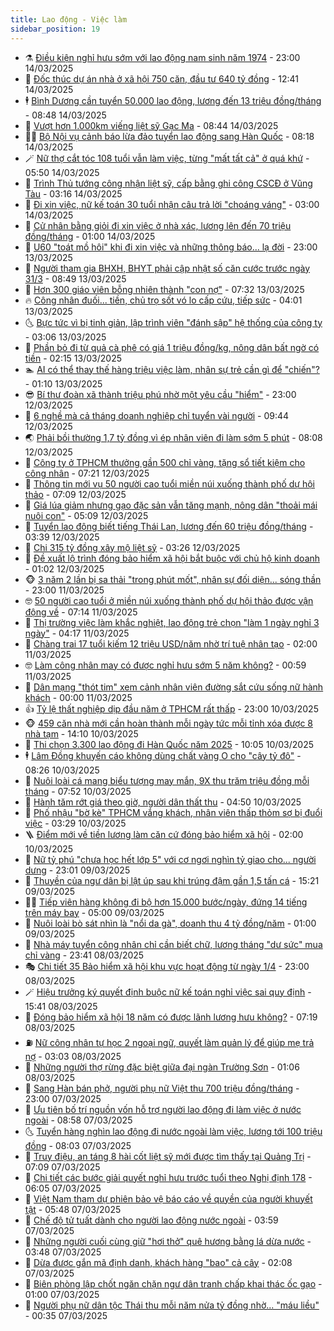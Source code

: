 ```yaml
---
title: Lao động - Việc làm
sidebar_position: 19
---
```


<!-- dantri-lao-dong-viec-lam:START -->
- ⚗️ [Điều kiện nghỉ hưu sớm với lao động nam sinh năm 1974](https://dantri.com.vn/lao-dong-viec-lam/dieu-kien-nghi-huu-som-voi-lao-dong-nam-sinh-nam-1974-20250310142625554.htm) - 23:00 14/03/2025
- 🙉 [Đốc thúc dự án nhà ở xã hội 750 căn, đầu tư 640 tỷ đồng](https://dantri.com.vn/lao-dong-viec-lam/doc-thuc-du-an-nha-o-xa-hoi-750-can-dau-tu-640-ty-dong-20250314164653427.htm) - 12:41 14/03/2025
- 🕴 [Bình Dương cần tuyển 50.000 lao động, lương đến 13 triệu đồng/tháng](https://dantri.com.vn/lao-dong-viec-lam/binh-duong-can-tuyen-50000-lao-dong-luong-den-13-trieu-dongthang-20250314093817935.htm) - 08:48 14/03/2025
- 🧐 [Vượt hơn 1.000km viếng liệt sỹ Gạc Ma](https://dantri.com.vn/lao-dong-viec-lam/vuot-hon-1000km-vieng-liet-sy-gac-ma-20250314113955757.htm) - 08:44 14/03/2025
- 🧑‍💻 [Bộ Nội vụ cảnh báo lừa đảo tuyển lao động sang Hàn Quốc](https://dantri.com.vn/lao-dong-viec-lam/bo-noi-vu-canh-bao-lua-dao-tuyen-lao-dong-sang-han-quoc-20250314150739937.htm) - 08:18 14/03/2025
- 🪄 [Nữ thợ cắt tóc 108 tuổi vẫn làm việc, từng &quot;mất tất cả&quot; ở quá khứ](https://dantri.com.vn/lao-dong-viec-lam/nu-tho-cat-toc-108-tuoi-van-lam-viec-tung-mat-tat-ca-o-qua-khu-20250313144823574.htm) - 05:50 14/03/2025
- 🦣 [Trình Thủ tướng công nhận liệt sỹ, cấp bằng ghi công CSCĐ ở Vũng Tàu](https://dantri.com.vn/lao-dong-viec-lam/trinh-thu-tuong-cong-nhan-liet-sy-cap-bang-ghi-cong-cscd-o-vung-tau-20250307171938106.htm) - 03:16 14/03/2025
- 🎡 [Đi xin việc, nữ kế toán 30 tuổi nhận câu trả lời &quot;choáng váng&quot;](https://dantri.com.vn/lao-dong-viec-lam/di-xin-viec-nu-ke-toan-30-tuoi-nhan-cau-tra-loi-choang-vang-20250313172333045.htm) - 03:00 14/03/2025
- 🦍 [Cử nhân bằng giỏi đi xin việc ở nhà xác, lương lên đến 70 triệu đồng/tháng](https://dantri.com.vn/lao-dong-viec-lam/cu-nhan-bang-gioi-di-xin-viec-o-nha-xac-luong-len-den-70-trieu-dongthang-20250313153724753.htm) - 01:00 14/03/2025
- 🫶 [U60 &quot;toát mồ hôi&quot; khi đi xin việc và những thông báo... lạ đời](https://dantri.com.vn/lao-dong-viec-lam/u60-toat-mo-hoi-khi-di-xin-viec-va-nhung-thong-bao-la-doi-20250313131148826.htm) - 23:00 13/03/2025
- 🥸 [Người tham gia BHXH, BHYT phải cập nhật số căn cước trước ngày 31/3](https://dantri.com.vn/lao-dong-viec-lam/nguoi-tham-gia-bhxh-bhyt-phai-cap-nhat-so-can-cuoc-truoc-ngay-313-20250313154311480.htm) - 08:49 13/03/2025
- 🎡 [Hơn 300 giáo viên bỗng nhiên thành &quot;con nợ&quot;](https://dantri.com.vn/lao-dong-viec-lam/hon-300-giao-vien-bong-nhien-thanh-con-no-20250313135613783.htm) - 07:32 13/03/2025
- 🔥 [Công nhân đuối... tiền, chủ trọ sốt vó lo cấp cứu, tiếp sức](https://dantri.com.vn/lao-dong-viec-lam/cong-nhan-duoi-tien-chu-tro-sot-vo-lo-cap-cuu-tiep-suc-20250311233521967.htm) - 04:01 13/03/2025
- 🌜 [Bực tức vì bị tinh giản, lập trình viên &quot;đánh sập&quot; hệ thống của công ty](https://dantri.com.vn/lao-dong-viec-lam/buc-tuc-vi-bi-tinh-gian-lap-trinh-vien-danh-sap-he-thong-cua-cong-ty-20250312155210045.htm) - 03:06 13/03/2025
- 🤭 [Phần bỏ đi từ quả cà phê có giá 1 triệu đồng/kg, nông dân bất ngờ có tiền](https://dantri.com.vn/lao-dong-viec-lam/phan-bo-di-tu-qua-ca-phe-co-gia-1-trieu-dongkg-nong-dan-bat-ngo-co-tien-20250312162856778.htm) - 02:15 13/03/2025
- 🏊 [AI có thể thay thế hàng triệu việc làm, nhân sự trẻ cần gì để &quot;chiến&quot;?](https://dantri.com.vn/lao-dong-viec-lam/ai-co-the-thay-the-hang-trieu-viec-lam-nhan-su-tre-can-gi-de-chien-20250312165440288.htm) - 01:10 13/03/2025
- 😎 [Bí thư đoàn xã thành triệu phú nhờ một yêu cầu &quot;hiểm&quot;](https://dantri.com.vn/lao-dong-viec-lam/bi-thu-doan-xa-thanh-trieu-phu-nho-mot-yeu-cau-hiem-20250312133135209.htm) - 23:00 12/03/2025
- 🤖 [6 nghề mà cả tháng doanh nghiệp chỉ tuyển vài người](https://dantri.com.vn/lao-dong-viec-lam/6-nghe-ma-ca-thang-doanh-nghiep-chi-tuyen-vai-nguoi-20250311132847474.htm) - 09:44 12/03/2025
- 🌏 [Phải bồi thường 1,7 tỷ đồng vì ép nhân viên đi làm sớm 5 phút](https://dantri.com.vn/lao-dong-viec-lam/phai-boi-thuong-17-ty-dong-vi-ep-nhan-vien-di-lam-som-5-phut-20250312125033825.htm) - 08:08 12/03/2025
- 🦏 [Công ty ở TPHCM thưởng gần 500 chỉ vàng, tặng sổ tiết kiệm cho công nhân](https://dantri.com.vn/lao-dong-viec-lam/cong-ty-o-tphcm-thuong-gan-500-chi-vang-tang-so-tiet-kiem-cho-cong-nhan-20250312132121082.htm) - 07:21 12/03/2025
- 🤔 [Thông tin mới vụ 50 người cao tuổi miền núi xuống thành phố dự hội thảo](https://dantri.com.vn/lao-dong-viec-lam/thong-tin-moi-vu-50-nguoi-cao-tuoi-mien-nui-xuong-thanh-pho-du-hoi-thao-20250312124144669.htm) - 07:09 12/03/2025
- 🌮 [Giá lúa giảm nhưng gạo đặc sản vẫn tăng mạnh, nông dân &quot;thoải mái nuôi con&quot;](https://dantri.com.vn/lao-dong-viec-lam/gia-lua-giam-nhung-gao-dac-san-van-tang-manh-nong-dan-thoai-mai-nuoi-con-20250312074111135.htm) - 05:09 12/03/2025
- 💪 [Tuyển lao động biết tiếng Thái Lan, lương đến 60 triệu đồng/tháng](https://dantri.com.vn/lao-dong-viec-lam/tuyen-lao-dong-biet-tieng-thai-lan-luong-den-60-trieu-dongthang-20250311224253473.htm) - 03:39 12/03/2025
- 💪 [Chi 315 tỷ đồng xây mộ liệt sỹ](https://dantri.com.vn/lao-dong-viec-lam/chi-315-ty-dong-xay-mo-liet-sy-20250312100412077.htm) - 03:26 12/03/2025
- 🦒 [Đề xuất lộ trình đóng bảo hiểm xã hội bắt buộc với chủ hộ kinh doanh](https://dantri.com.vn/lao-dong-viec-lam/de-xuat-lo-trinh-dong-bao-hiem-xa-hoi-bat-buoc-voi-chu-ho-kinh-doanh-20250311113035035.htm) - 01:02 12/03/2025
- 🐵 [3 năm 2 lần bị sa thải &quot;trong phút mốt&quot;, nhân sự đối diện... sóng thần](https://dantri.com.vn/lao-dong-viec-lam/3-nam-2-lan-bi-sa-thai-trong-phut-mot-nhan-su-doi-dien-song-than-20250311211551083.htm) - 23:00 11/03/2025
- 🤓 [50 người cao tuổi ở miền núi xuống thành phố dự hội thảo được vận động về](https://dantri.com.vn/lao-dong-viec-lam/50-nguoi-cao-tuoi-o-mien-nui-xuong-thanh-pho-du-hoi-thao-duoc-van-dong-ve-20250311113250282.htm) - 07:14 11/03/2025
- 🧐 [Thị trường việc làm khắc nghiệt, lao động trẻ chọn &quot;làm 1 ngày nghỉ 3 ngày&quot;](https://dantri.com.vn/lao-dong-viec-lam/thi-truong-viec-lam-khac-nghiet-lao-dong-tre-chon-lam-1-ngay-nghi-3-ngay-20250309113932551.htm) - 04:17 11/03/2025
- 💪 [Chàng trai 17 tuổi kiếm 12 triệu USD/năm nhờ trí tuệ nhân tạo](https://dantri.com.vn/lao-dong-viec-lam/chang-trai-17-tuoi-kiem-12-trieu-usdnam-nho-tri-tue-nhan-tao-20250310115438374.htm) - 02:00 11/03/2025
- 🤓 [Làm công nhân may có được nghỉ hưu sớm 5 năm không?](https://dantri.com.vn/lao-dong-viec-lam/lam-cong-nhan-may-co-duoc-nghi-huu-som-5-nam-khong-20250308142606309.htm) - 00:59 11/03/2025
- 💯 [Dân mạng &quot;thót tim&quot; xem cảnh nhân viên đường sắt cứu sống nữ hành khách](https://dantri.com.vn/lao-dong-viec-lam/dan-mang-thot-tim-xem-canh-nhan-vien-duong-sat-cuu-song-nu-hanh-khach-20250310123238464.htm) - 00:00 11/03/2025
- 👍 [Tỷ lệ thất nghiệp dịp đầu năm ở TPHCM rất thấp](https://dantri.com.vn/lao-dong-viec-lam/ty-le-that-nghiep-dip-dau-nam-o-tphcm-rat-thap-20250310101334179.htm) - 23:00 10/03/2025
- 🐵 [459 căn nhà mới cần hoàn thành mỗi ngày tức mỗi tỉnh xóa được 8 nhà tạm](https://dantri.com.vn/lao-dong-viec-lam/459-can-nha-moi-can-hoan-thanh-moi-ngay-tuc-moi-tinh-xoa-duoc-8-nha-tam-20250310184535284.htm) - 14:10 10/03/2025
- 💂 [Thi chọn 3.300 lao động đi Hàn Quốc năm 2025](https://dantri.com.vn/lao-dong-viec-lam/thi-chon-3300-lao-dong-di-han-quoc-nam-2025-20250310164907543.htm) - 10:05 10/03/2025
- 🕴 [Lâm Đồng khuyến cáo không dùng chất vàng O cho &quot;cây tỷ đô&quot;](https://dantri.com.vn/lao-dong-viec-lam/lam-dong-khuyen-cao-khong-dung-chat-vang-o-cho-cay-ty-do-20250310142852671.htm) - 08:26 10/03/2025
- 👀 [Nuôi loài cá mang biểu tượng may mắn, 9X thu trăm triệu đồng mỗi tháng](https://dantri.com.vn/lao-dong-viec-lam/nuoi-loai-ca-mang-bieu-tuong-may-man-9x-thu-tram-trieu-dong-moi-thang-20250307182306031.htm) - 07:52 10/03/2025
- 🦄 [Hành tăm rớt giá theo giờ, người dân thất thu](https://dantri.com.vn/lao-dong-viec-lam/hanh-tam-rot-gia-theo-gio-nguoi-dan-that-thu-20250310095731456.htm) - 04:50 10/03/2025
- 🔭 [Phố nhậu &quot;bờ kè&quot; TPHCM vắng khách, nhân viên thấp thỏm sợ bị đuổi việc](https://dantri.com.vn/lao-dong-viec-lam/pho-nhau-bo-ke-tphcm-vang-khach-nhan-vien-thap-thom-so-bi-duoi-viec-20250308123838440.htm) - 03:29 10/03/2025
- 🪜 [Điểm mới về tiền lương làm căn cứ đóng bảo hiểm xã hội](https://dantri.com.vn/lao-dong-viec-lam/diem-moi-ve-tien-luong-lam-can-cu-dong-bao-hiem-xa-hoi-20250309173615761.htm) - 02:00 10/03/2025
- 🌊 [Nữ tỷ phú &quot;chưa học hết lớp 5&quot; với cơ ngơi nghìn tỷ giao cho... người dưng](https://dantri.com.vn/lao-dong-viec-lam/nu-ty-phu-chua-hoc-het-lop-5-voi-co-ngoi-nghin-ty-giao-cho-nguoi-dung-20250307123906181.htm) - 23:01 09/03/2025
- 💯 [Thuyền của ngư dân bị lật úp sau khi trúng đậm gần 1,5 tấn cá](https://dantri.com.vn/lao-dong-viec-lam/thuyen-cua-ngu-dan-bi-lat-up-sau-khi-trung-dam-gan-15-tan-ca-20250309195753736.htm) - 15:21 09/03/2025
- 👨‍🏫 [Tiếp viên hàng không đi bộ hơn 15.000 bước/ngày, đứng 14 tiếng trên máy bay](https://dantri.com.vn/lao-dong-viec-lam/tiep-vien-hang-khong-di-bo-hon-15000-buocngay-dung-14-tieng-tren-may-bay-20250308133914108.htm) - 05:00 09/03/2025
- 🙉 [Nuôi loài bò sát nhìn là &quot;nổi da gà&quot;, doanh thu 4 tỷ đồng/năm](https://dantri.com.vn/lao-dong-viec-lam/nuoi-loai-bo-sat-nhin-la-noi-da-ga-doanh-thu-4-ty-dongnam-20250308072427825.htm) - 01:00 09/03/2025
- 🦄 [Nhà máy tuyển công nhân chỉ cần biết chữ, lương tháng &quot;dư sức&quot; mua chỉ vàng](https://dantri.com.vn/lao-dong-viec-lam/nha-may-tuyen-cong-nhan-chi-can-biet-chu-luong-thang-du-suc-mua-chi-vang-20250308131553866.htm) - 23:41 08/03/2025
- 🎭 [Chi tiết 35 Bảo hiểm xã hội khu vực hoạt động từ ngày 1/4](https://dantri.com.vn/lao-dong-viec-lam/chi-tiet-35-bao-hiem-xa-hoi-khu-vuc-hoat-dong-tu-ngay-14-20250308165928688.htm) - 23:00 08/03/2025
- 🪄 [Hiệu trưởng ký quyết định buộc nữ kế toán nghỉ việc sai quy định](https://dantri.com.vn/lao-dong-viec-lam/hieu-truong-ky-quyet-dinh-buoc-nu-ke-toan-nghi-viec-sai-quy-dinh-20250308201300812.htm) - 15:41 08/03/2025
- 🌁 [Đóng bảo hiểm xã hội 18 năm có được lãnh lương hưu không?](https://dantri.com.vn/lao-dong-viec-lam/dong-bao-hiem-xa-hoi-18-nam-co-duoc-lanh-luong-huu-khong-20250308131452388.htm) - 07:19 08/03/2025
- ⛽️ [Nữ công nhân tự học 2 ngoại ngữ, quyết làm quản lý để giúp mẹ trả nợ](https://dantri.com.vn/lao-dong-viec-lam/nu-cong-nhan-tu-hoc-2-ngoai-ngu-quyet-lam-quan-ly-de-giup-me-tra-no-20250308093729635.htm) - 03:03 08/03/2025
- 🤩 [Những người thợ rừng đặc biệt giữa đại ngàn Trường Sơn](https://dantri.com.vn/lao-dong-viec-lam/nhung-nguoi-tho-rung-dac-biet-giua-dai-ngan-truong-son-20250307184102675.htm) - 01:06 08/03/2025
- 🌝 [Sang Hàn bán phở, người phụ nữ Việt thu 700 triệu đồng/tháng](https://dantri.com.vn/lao-dong-viec-lam/sang-han-ban-pho-nguoi-phu-nu-viet-thu-700-trieu-dongthang-20250307104653376.htm) - 23:00 07/03/2025
- 🤗 [Ưu tiên bố trí nguồn vốn hỗ trợ người lao động đi làm việc ở nước ngoài](https://dantri.com.vn/lao-dong-viec-lam/uu-tien-bo-tri-nguon-von-ho-tro-nguoi-lao-dong-di-lam-viec-o-nuoc-ngoai-20250307145724240.htm) - 08:58 07/03/2025
- 🌜 [Tuyển hàng nghìn lao động đi nước ngoài làm việc, lương tới 100 triệu đồng](https://dantri.com.vn/lao-dong-viec-lam/tuyen-hang-nghin-lao-dong-di-nuoc-ngoai-lam-viec-luong-toi-100-trieu-dong-20250307144300437.htm) - 08:03 07/03/2025
- 👀 [Truy điệu, an táng 8 hài cốt liệt sỹ mới được tìm thấy tại Quảng Trị](https://dantri.com.vn/lao-dong-viec-lam/truy-dieu-an-tang-8-hai-cot-liet-sy-moi-duoc-tim-thay-tai-quang-tri-20250307131455415.htm) - 07:09 07/03/2025
- 🫣 [Chi tiết các bước giải quyết nghỉ hưu trước tuổi theo Nghị định 178](https://dantri.com.vn/noi-vu/chi-tiet-cac-buoc-giai-quyet-nghi-huu-truoc-tuoi-theo-nghi-dinh-178-20250307103642062.htm) - 06:05 07/03/2025
- 🧠 [Việt Nam tham dự phiên bảo vệ báo cáo về quyền của người khuyết tật](https://dantri.com.vn/lao-dong-viec-lam/viet-nam-tham-du-phien-bao-ve-bao-cao-ve-quyen-cua-nguoi-khuyet-tat-20250307124825723.htm) - 05:48 07/03/2025
- 🎊 [Chế độ tử tuất dành cho người lao động nước ngoài](https://dantri.com.vn/lao-dong-viec-lam/che-do-tu-tuat-danh-cho-nguoi-lao-dong-nuoc-ngoai-20250306135850606.htm) - 03:59 07/03/2025
- 🧰 [Những người cuối cùng giữ &quot;hơi thở&quot; quê hương bằng lá dừa nước](https://dantri.com.vn/lao-dong-viec-lam/nhung-nguoi-cuoi-cung-giu-hoi-tho-que-huong-bang-la-dua-nuoc-20250306115300577.htm) - 03:48 07/03/2025
- 🐘 [Dừa được gắn mã định danh, khách hàng &quot;bao&quot; cả cây](https://dantri.com.vn/lao-dong-viec-lam/dua-duoc-gan-ma-dinh-danh-khach-hang-bao-ca-cay-20250307064503678.htm) - 02:08 07/03/2025
- 🥳 [Biên phòng lập chốt ngăn chặn ngư dân tranh chấp khai thác ốc gạo](https://dantri.com.vn/lao-dong-viec-lam/bien-phong-lap-chot-ngan-chan-ngu-dan-tranh-chap-khai-thac-oc-gao-20250306190147035.htm) - 01:00 07/03/2025
- 🐎 [Người phụ nữ dân tộc Thái thu mỗi năm nửa tỷ đồng nhờ... &quot;máu liều&quot;](https://dantri.com.vn/lao-dong-viec-lam/nguoi-phu-nu-dan-toc-thai-thu-moi-nam-nua-ty-dong-nho-mau-lieu-20250301134853123.htm) - 00:35 07/03/2025<!-- dantri-lao-dong-viec-lam:END -->
